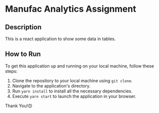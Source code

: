 # Manufac Analytics Assignment

## Description
This is a react application to show some data in tables. 

## How to Run
To get this application up and running on your local machine, follow these steps:

1. Clone the repository to your local machine using `git clone`.
2. Navigate to the application's directory.
3. Run `yarn install` to install all the necessary dependencies.
4. Execute `yarn start` to launch the application in your browser.

Thank You!😊
